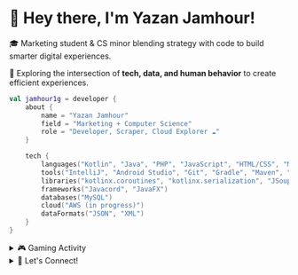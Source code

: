 # 👋 Hey there, I'm Yazan Jamhour!

🎓 Marketing student & CS minor blending strategy with code to build smarter digital experiences.

🧠 Exploring the intersection of **tech, data, and human behavior** to create efficient experiences.

```kotlin
val jamhour1g = developer {
    about {
        name = "Yazan Jamhour"
        field = "Marketing + Computer Science"
        role = "Developer, Scraper, Cloud Explorer ☁️"
    }

    tech {
        languages("Kotlin", "Java", "PHP", "JavaScript", "HTML/CSS", "Markdown")
        tools("IntelliJ", "Android Studio", "Git", "Gradle", "Maven", "WebStorm", "PhpStorm")
        libraries("kotlinx.coroutines", "kotlinx.serialization", "JSoup", "JavaFX", "Doctrine", "React", "JPA + Hibernate")
        frameworks("Javacord", "JavaFX")
        databases("MySQL")
        cloud("AWS (in progress)")
        dataFormats("JSON", "XML")
    }
}

```

</details> <details> <summary>🎮 Gaming Activity</summary>   
Every intense boss fight, every clutch win — it's all part of sharpening the mindset.

🔥 **Most Played Titles:**  
  - *Terraria* – 249+ hrs  
  - *7 Days to Die* – 225+ hrs  
  - *Brawlhalla* – 200+ hrs  

🏆 **Top 5 Favorites:**  
  - *Terraria*  
  - *7 Days to Die*  
  - *Brawlhalla*  
  - *Half-Life*  
  - *Hollow Knight*  

🎯 **Favorite Genres:** Survival, Soulslike Metroidvanias, Roguelikes, PvP Fighters, Arena Shooters

</details> <details> <summary>🤝 Let's Connect!</summary>
I'm always open to tech collabs, marketing-tech crossovers, or just geeking out on Java, Kotlin, or gaming. 
Feel free to reach out!

- 🔗 [LinkedIn](https://www.linkedin.com/in/yazan-jamhour/)
- 🔗 [Steam](https://steamcommunity.com/id/jamhour1g/)

</details>
